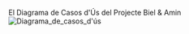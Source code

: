 El Diagrama de Casos d'Ús del Projecte Biel & Amin
![Diagrama_de_casos_d'ús](https://github.com/user-attachments/assets/d9dacb84-2089-4146-9a72-e1f41edaa467)
